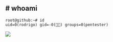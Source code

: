 ## # whoami

```
root@github:~# id
uid=0(rodrigo) gid=-0(👨‍💻) groups=0(pentester)
```

<a href="https://www.linkedin.com/in/r-sampaio/" alt="Linkedin">
  <img src="https://img.shields.io/badge/-Linkedin-0e76a8?style=flat-square&logo=Linkedin&logoColor=white&link=https://www.linkedin.com/in/r-sampaio/" /></a>
